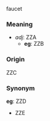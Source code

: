faucet
### Meaning
+ _adj_: ZZA
    + __eg__: ZZB

### Origin

ZZC

### Synonym

__eg__: ZZD

+ ZZE


